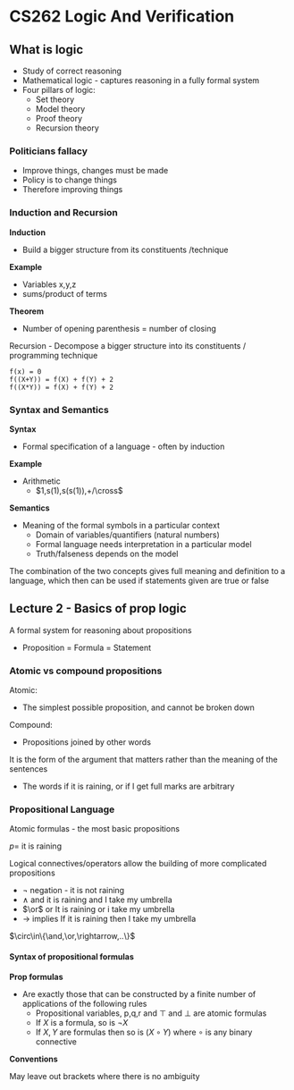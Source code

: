 # CS262 Logic And Verification

## What is logic

- Study of correct reasoning
- Mathematical logic - captures reasoning in a fully formal system
- Four pillars of logic:
  - Set theory
  - Model theory
  - Proof theory
  - Recursion theory

### Politicians fallacy

- Improve things, changes must be made
- Policy is to change things
- Therefore improving things

### Induction and Recursion

**Induction**

- Build a bigger structure from its constituents /technique

**Example**

- Variables x,y,z
- sums/product of terms

**Theorem**

- Number of opening parenthesis = number of closing

Recursion - Decompose a bigger structure into its constituents / programming technique

```
f(x) = 0
f((X+Y)) = f(X) + f(Y) + 2
f((X*Y)) = f(X) + f(Y) + 2
```

### Syntax and Semantics



**Syntax**

- Formal specification of a language - often by induction

**Example**

- Arithmetic
  - $1,s(1),s(s(1)),+/\cross$

**Semantics**

- Meaning of the formal symbols in a particular context
  - Domain of variables/quantifiers (natural numbers)
  - Formal language needs interpretation in a particular model
  - Truth/falseness depends on the model

The combination of the two concepts gives full meaning and definition to a language, which then can be used if statements given are true or false

## Lecture 2 - Basics of prop logic

A formal system for reasoning about propositions

- Proposition = Formula = Statement

### Atomic vs compound propositions

Atomic:

- The simplest possible proposition, and cannot be broken down

Compound:

- Propositions joined by other words

It is the form of the argument that matters rather than the meaning of the sentences

- The words if it is raining, or if I get full marks are arbitrary

### Propositional Language

Atomic formulas - the most basic propositions

$p=$ it is raining

Logical connectives/operators allow the building of more complicated propositions

- $¬$ negation - it is not raining
- $\wedge$ and it is raining and I take my umbrella
- $\or$ or It is raining or i take my umbrella
- $\rightarrow$ implies If it is raining then I take my umbrella

$\circ\in\{\and,\or,\rightarrow,..\}$

#### Syntax of propositional formulas

**Prop formulas**

- Are exactly those that can be constructed by a finite number of applications of the following rules
  - Propositional variables, p,q,r and $\top$ and $\bot$ are atomic formulas
  - If $X$ is a formula, so is $¬X$
  - If $X,Y$ are formulas then so is $(X\circ Y)$ where $\circ$ is any binary connective

**Conventions**

May leave out brackets where there is no ambiguity